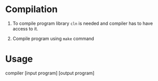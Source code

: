 Compilation
=================
1) To compile program library `cln` is needed and compiler has to have access to it.

2) Compile program using `make` command

Usage
=====
  compiler [input program] [output program]


